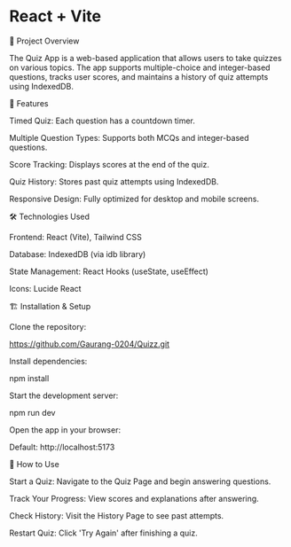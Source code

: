 # React + Vite

📌 Project Overview

The Quiz App is a web-based application that allows users to take quizzes on various topics. The app supports multiple-choice and integer-based questions, tracks user scores, and maintains a history of quiz attempts using IndexedDB.

🚀 Features

Timed Quiz: Each question has a countdown timer.

Multiple Question Types: Supports both MCQs and integer-based questions.

Score Tracking: Displays scores at the end of the quiz.

Quiz History: Stores past quiz attempts using IndexedDB.

Responsive Design: Fully optimized for desktop and mobile screens.

🛠️ Technologies Used

Frontend: React (Vite), Tailwind CSS

Database: IndexedDB (via idb library)

State Management: React Hooks (useState, useEffect)

Icons: Lucide React


🏗️ Installation & Setup

Clone the repository:

https://github.com/Gaurang-0204/Quizz.git

Install dependencies:

npm install

Start the development server:

npm run dev

Open the app in your browser:

Default: http://localhost:5173

🔧 How to Use

Start a Quiz: Navigate to the Quiz Page and begin answering questions.

Track Your Progress: View scores and explanations after answering.

Check History: Visit the History Page to see past attempts.

Restart Quiz: Click 'Try Again' after finishing a quiz.